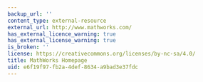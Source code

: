 ```yaml
---
backup_url: ''
content_type: external-resource
external_url: http://www.mathworks.com/
has_external_licence_warning: true
has_external_license_warning: true
is_broken: ''
license: https://creativecommons.org/licenses/by-nc-sa/4.0/
title: MathWorks Homepage
uid: e6f19f97-fb2a-4def-8634-a9bad3e37fdc
---
```


